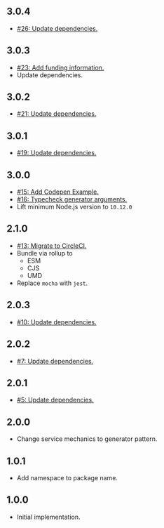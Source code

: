 ## 3.0.4
* [#26: Update dependencies.](https://github.com/haensl/subset-sum/issues/26)

## 3.0.3
* [#23: Add funding information.](https://github.com/haensl/subset-sum/issues/24)
* Update dependencies.

## 3.0.2
* [#21: Update dependencies.](https://github.com/haensl/subset-sum/issues/21)

## 3.0.1
* [#19: Update dependencies.](https://github.com/haensl/subset-sum/issues/19)

## 3.0.0
* [#15: Add Codepen Example.](https://github.com/haensl/subset-sum/issues/15)
* [#16: Typecheck generator arguments.](https://github.com/haensl/subset-sum/issues/16)
* Lift minimum Node.js version to `10.12.0`

## 2.1.0
* [#13: Migrate to CircleCI.](https://github.com/haensl/subset-sum/issues/13)
* Bundle via rollup to
  * ESM
  * CJS
  * UMD
* Replace `mocha` with `jest`.

## 2.0.3
* [#10: Update dependencies.](https://github.com/haensl/subset-sum/issues/10)

## 2.0.2
* [#7: Update dependencies.](https://github.com/haensl/subset-sum/issues/7)

## 2.0.1
* [#5: Update dependencies.](https://github.com/haensl/subset-sum/issues/5)

## 2.0.0
* Change service mechanics to generator pattern.

## 1.0.1
* Add namespace to package name.

## 1.0.0
* Initial implementation.

